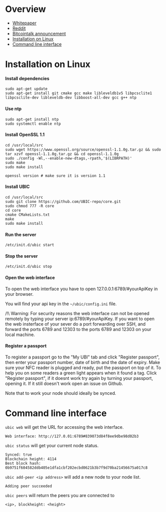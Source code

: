 # Overview
 - [Whitepaper](https://github.com/UBIC-repo/Whitepaper/blob/master/README.md)
 - [Reddit](https://www.reddit.com/r/UBIC/)
 - [Bitcointalk announcement](https://bitcointalk.org/index.php?topic=3021063.0)
 - [Installation on Linux](#installation-on-linux)
 - [Command line interface](#command-line-interface)

# Installation on Linux

#### Install dependencies
```
sudo apt-get update
sudo apt-get install git cmake gcc make libleveldb1v5 libpcsclite1 libpcsclite-dev libleveldb-dev libboost-all-dev gcc g++ ntp
```

#### Use ntp
```
sudo apt-get install ntp
sudo systemctl enable ntp
```

#### Install OpenSSL 1.1
```
cd /usr/local/src
sudo wget https://www.openssl.org/source/openssl-1.1.0g.tar.gz && sudo tar xzvf openssl-1.1.0g.tar.gz && cd openssl-1.1.0g
sudo ./config -Wl,--enable-new-dtags,-rpath,'$(LIBRPATH)'
sudo make
sudo make install

openssl version # make sure it is version 1.1
```

#### Install UBIC
```
cd /usr/local/src
sudo git clone https://github.com/UBIC-repo/core.git
sudo chmod 777 -R core
cd core
cmake CMakeLists.txt
make
sudo make install
```

#### Run the server
```
/etc/init.d/ubic start
```

#### Stop the server
```
/etc/init.d/ubic stop
```

#### Open the web interface
To open the web interface you have to open 127.0.0.1:6789/#yourApiKey in your browser.

You will find your api key in the ```~/ubic/config.ini``` file.

/!\ Warning: For security reasons the web interface can not be opened remotely by typing your server ip:6789/#yourApiKey.
If you want to open the web insterface of your sever do a port forwarding over SSH, and forward the ports 6789 and 12303 to the ports 6789 and 12303 on your local machine.

#### Register a passport
To register a passport go to the "My UBI" tab and click "Register passport", then enter your passport number, date of birth and the date of expiry.
Make sure your NFC reader is plugged and ready, put the passport on top of it. To help you on some readers a green light appears when it found a tag.
Click "Register passport", if it doesnt work try again by turning your passport, opening it. If it still doesn't work open an issue on Github.

Note that to work your node should ideally be synced.

# Command line interface

```ubic web``` will get the URL for accessing the web interface.
```
Web interface: http://127.0.01:6789#839073d84f8ee9dbe98d02b3
```

```ubic status``` will get your current node status.
```
Synced: true
Blockchain height: 4114
Best block hash: 0b9751f604582ddb405e1dfa1cbf202ecbd0621b3b7f9d70ba21456675a017c8
```

```ubic add-peer <ip address>``` will add a new node to your node list.
```
Adding peer succeeded
```

```ubic peers``` will return the peers you are connected to
```
<ip>, blockheight: <height>
```
